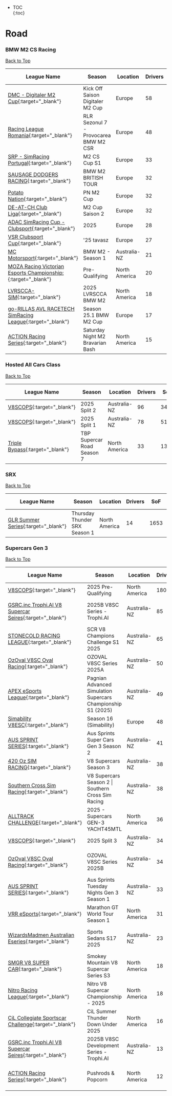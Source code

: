 * TOC  
{:toc}

# Road

### BMW M2 CS Racing

[Back to Top](#)  

| League Name | Season | Location | Drivers | SoF | Setup | Upcoming Race | New York | London | Sydney |
|-----------------------------------------------------------------------------------------------------------------------------------------|--------------------------------------|-------------|-------|----|-----|---------------------|------------------------|------------------------|-------------------------|
|[DMC \- Digitaler M2 Cup](https://members.iracing.com/membersite/member/LeagueView.do?league=11971){:target="_blank"} |Kick Off Saison Digitaler M2 Cup |Europe |58 |2592 | | | | | |
|[Racing League Romania](https://members.iracing.com/membersite/member/LeagueView.do?league=350){:target="_blank"} |RLR Sezonul 7 \- Provocarea BMW M2 CSR |Europe |48 |2468 | | | | | |
|[SRP \- SimRacing Portugal](https://members.iracing.com/membersite/member/LeagueView.do?league=996){:target="_blank"} |M2 CS Cup S1 |Europe |33 |1851 | | | | | |
|[SAUSAGE DODGERS RACING](https://members.iracing.com/membersite/member/LeagueView.do?league=11908){:target="_blank"} |BMW M2 BRITISH TOUR |Europe |32 |1660 |Open | | | | |
|[Potato Nation](https://members.iracing.com/membersite/member/LeagueView.do?league=8525){:target="_blank"} |PN M2 Cup |Europe |32 |2252 | | | | | |
|[DE\-AT\-CH Club Liga](https://members.iracing.com/membersite/member/LeagueView.do?league=2432){:target="_blank"} |M2 Cup Saison 2 |Europe |32 |2786 |Both | | | | |
|[ADAC SimRacing Cup \- Clubsport](https://members.iracing.com/membersite/member/LeagueView.do?league=10120){:target="_blank"} |2025 |Europe |28 |1610 |Fixed | | | | |
|[VSR Clubsport Cup](https://members.iracing.com/membersite/member/LeagueView.do?league=12379){:target="_blank"} |'25 tavasz |Europe |27 |3081 | | | | | |
|[MC Motorsport](https://members.iracing.com/membersite/member/LeagueView.do?league=11035){:target="_blank"} |BMW M2 \- Season 1 |Australia-NZ |21 |1888 |Fixed | | | | |
|[MOZA Racing Victorian Esports Championship:](https://members.iracing.com/membersite/member/LeagueView.do?league=12490){:target="_blank"} |Pre\-Qualifying |North America |20 |None |Fixed | | | | |
|[LVRSCCA\-SIM](https://members.iracing.com/membersite/member/LeagueView.do?league=10529){:target="_blank"} |2025 LVRSCCA  BMW M2 |North America |18 |1678 |Open | | | | |
|[go\-RILLAS AVL RACETECH SimRacing League](https://members.iracing.com/membersite/member/LeagueView.do?league=7714){:target="_blank"} |Season 25\.1 BMW M2 Cup |Europe |17 |2337 |Fixed | | | | |
|[ACTION Racing Series](https://members.iracing.com/membersite/member/LeagueView.do?league=9837){:target="_blank"} |Saturday Night M2 Bravarian Bash |North America |15 |1302 |Fixed |Chicago Street Course |Sat, June 14 07:30PM EDT |Sun, June 15 12:30AM BST |Sun, June 15 09:30AM AEST |

### Hosted All Cars Class

[Back to Top](#)  

| League Name | Season | Location | Drivers | SoF | Setup | Upcoming Race | New York | London | Sydney |
|----------------------------------------------------------------------------------------------------------|--------------------------|-------------|-------|----|-----|-------------|--------|------|------|
|[V8SCOPS](https://members.iracing.com/membersite/member/LeagueView.do?league=9964){:target="_blank"} |2025 Split 2 |Australia-NZ |96 |3413 |Open | | | | |
|[V8SCOPS](https://members.iracing.com/membersite/member/LeagueView.do?league=9964){:target="_blank"} |2025 Split 1 |Australia-NZ |78 |5163 |Open | | | | |
|[Triple Bypass](https://members.iracing.com/membersite/member/LeagueView.do?league=9479){:target="_blank"} |TBP Supercar Road Season 7 |North America |33 |1398 |Fixed | | | | |

### SRX

[Back to Top](#)  

| League Name | Season | Location | Drivers | SoF | Setup | Upcoming Race | New York | London | Sydney |
|---------------------------------------------------------------------------------------------------------------|-----------------------------|-------------|-------|----|-----|----------------|------------------------|------------------------|-------------------------|
|[GLR Summer Series](https://members.iracing.com/membersite/member/LeagueView.do?league=11059){:target="_blank"} |Thursday Thunder SRX Season 1 |North America |14 |1653 | |Slinger Speedway |Thu, June 12 06:30PM EDT |Thu, June 12 11:30PM BST |Fri, June 13 08:30AM AEST |

### Supercars Gen 3

[Back to Top](#)  

| League Name | Season | Location | Drivers | SoF | Setup | Upcoming Race | New York | London | Sydney |
|------------------------------------------------------------------------------------------------------------------------------------|--------------------------------------------------------------|-------------|-------|----|-----|----------------------------------|------------------------|------------------------|-------------------------|
|[V8SCOPS](https://members.iracing.com/membersite/member/LeagueView.do?league=9964){:target="_blank"} |2025 Pre\-Qualifying |North America |180 |None |Open | | | | |
|[GSRC\.inc Trophi\.AI V8 Supercar Seires](https://members.iracing.com/membersite/member/LeagueView.do?league=5308){:target="_blank"} |2025B V8SC Series \- Trophi\.AI |Australia-NZ |85 |2398 | |Sonoma Raceway |Wed, June 11 05:45AM EDT |Wed, June 11 10:45AM BST |Wed, June 11 07:45PM AEST |
|[STONECOLD RACING LEAGUE](https://members.iracing.com/membersite/member/LeagueView.do?league=5970){:target="_blank"} |SCR V8 Champions Challenge S1 2025 |Australia-NZ |65 |1249 | | | | | |
|[OzOval V8SC Oval Racing](https://members.iracing.com/membersite/member/LeagueView.do?league=10491){:target="_blank"} |OZOVAL V8SC Series 2025A |Australia-NZ |50 |1882 |Fixed | | | | |
|[APEX eSports League](https://members.iracing.com/membersite/member/LeagueView.do?league=5168){:target="_blank"} |Pagnian Advanced Simulation Supercars Championship S1 \(2025\) |Australia-NZ |49 |2012 |Both |Sonoma Raceway |Mon, June 09 06:00AM EDT |Mon, June 09 11:00AM BST |Mon, June 09 08:00PM AEST |
|[Simability V8ESC](https://members.iracing.com/membersite/member/LeagueView.do?league=713){:target="_blank"} |Season 16 \(Simability\) |Europe |48 |3158 |Open | | | | |
|[AUS SPRINT SERIES](https://members.iracing.com/membersite/member/LeagueView.do?league=8178){:target="_blank"} |Aus Sprints Super Cars Gen 3 Season 2 |Australia-NZ |41 |1304 | | | | | |
|[420 Oz SIM RACING](https://members.iracing.com/membersite/member/LeagueView.do?league=11564){:target="_blank"} |V8 Supercars Season 3 |Australia-NZ |38 |1901 |Both | | | | |
|[Southern Cross Sim Racing](https://members.iracing.com/membersite/member/LeagueView.do?league=11713){:target="_blank"} |V8 Supercars Season 2 \| Southern Cross Sim Racing |Australia-NZ |38 |1430 |Open | | | | |
|[ALLTRACK CHALLENGE](https://members.iracing.com/membersite/member/LeagueView.do?league=7561){:target="_blank"} |2025 \- Supercars GEN\-3 YACHT45MTL |North America |36 |2028 |Fixed | | | | |
|[V8SCOPS](https://members.iracing.com/membersite/member/LeagueView.do?league=9964){:target="_blank"} |2025 Split 3 |Australia-NZ |34 |1959 |Open | | | | |
|[OzOval V8SC Oval Racing](https://members.iracing.com/membersite/member/LeagueView.do?league=10491){:target="_blank"} |OZOVAL V8SC Series 2025B |Australia-NZ |34 |2045 |Fixed |Mobility Resort Motegi |Sun, June 15 04:45AM EDT |Sun, June 15 09:45AM BST |Sun, June 15 06:45PM AEST |
|[AUS SPRINT SERIES](https://members.iracing.com/membersite/member/LeagueView.do?league=8178){:target="_blank"} |Aus Sprints Tuesday Nights Gen 3 Season 1 |Australia-NZ |33 |1150 | | | | | |
|[VRR eSports](https://members.iracing.com/membersite/member/LeagueView.do?league=6057){:target="_blank"} |Marathon GT World Tour Season 1 |North America |31 |1900 |Fixed | | | | |
|[WizardsMadmen Australian Eseries](https://members.iracing.com/membersite/member/LeagueView.do?league=4153){:target="_blank"} |Sports Sedans S17 2025 |Australia-NZ |23 |1638 |Both |Circuit de Spa-Francorchamps |Wed, June 11 05:30AM EDT |Wed, June 11 10:30AM BST |Wed, June 11 07:30PM AEST |
|[SMGR V8 SUPER CAR](https://members.iracing.com/membersite/member/LeagueView.do?league=10795){:target="_blank"} |Smokey Mountain V8 Supercar Series S3 |North America |18 |2318 | | | | | |
|[Nitro Racing League](https://members.iracing.com/membersite/member/LeagueView.do?league=5604){:target="_blank"} |Nitro V8 Supercar Championship \- 2025 |North America |18 |2084 | | | | | |
|[CiL Collegiate Sportscar Challenge](https://members.iracing.com/membersite/member/LeagueView.do?league=5685){:target="_blank"} |CiL Summer Thunder Down Under 2025 |North America |16 |1985 | |Southern National Motorsports Park |Wed, June 11 08:00PM EDT |Thu, June 12 01:00AM BST |Thu, June 12 10:00AM AEST |
|[GSRC\.inc Trophi\.AI V8 Supercar Seires](https://members.iracing.com/membersite/member/LeagueView.do?league=5308){:target="_blank"} |2025B V8SC Development Series \- Trophi\.AI |Australia-NZ |13 |1771 | | | | | |
|[ACTION Racing Series](https://members.iracing.com/membersite/member/LeagueView.do?league=9837){:target="_blank"} |Pushrods & Popcorn |North America |12 |1238 |Fixed |Chicago Street Course |Thu, June 12 07:30PM EDT |Fri, June 13 12:30AM BST |Fri, June 13 09:30AM AEST |

